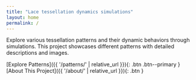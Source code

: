 ```yaml
---
title: "Lace tessellation dynamics simulations"
layout: home
permalink: /
---
```


<div class="intro">
  <p>
Explore various tessellation patterns and their dynamic behaviors through simulations. This project showcases different patterns with detailed descriptions and images.</p>
</div>

[Explore Patterns]({{ '/patterns/' | relative_url }}){: .btn .btn--primary }
[About This Project]({{ '/about/' | relative_url }}){: .btn }